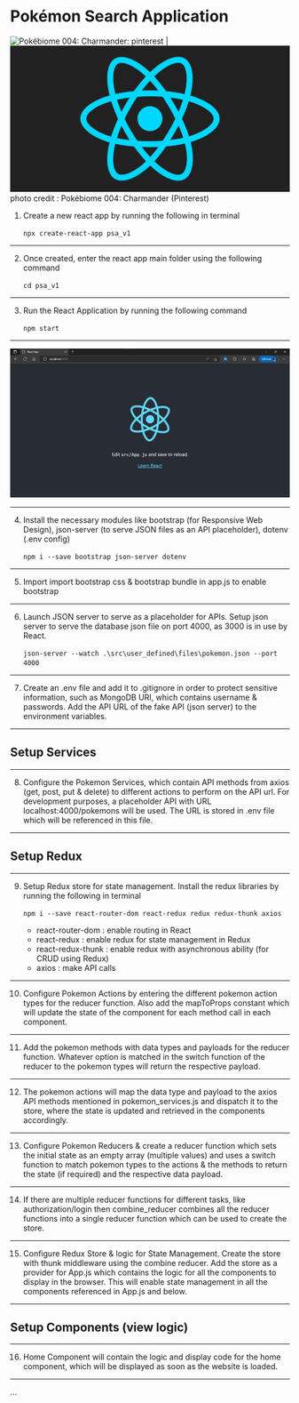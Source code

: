# Pokémon Search Application

![Pokébiome 004: Charmander: pinterest](https://github.com/zvdas/PokemonSearchApp/blob/main/psa_v1/assets/pokemon_header.gif) | ![react](https://raw.githubusercontent.com/zvdas/PokemonSearchApp/main/psa_v1/assets/react-native-UX-design.gif)
photo credit : Pokébiome 004: Charmander (Pinterest)

1. Create a new react app by running the following in terminal
    
    `npx create-react-app psa_v1`
---
2. Once created, enter the react app main folder using the following command
    
    `cd psa_v1`
---
3. Run the React Application by running the following command
    
    `npm start`
---
![screenshot](https://raw.githubusercontent.com/zvdas/PokemonSearchApp/main/screenshots/screenshot_001.png)

---   
4. Install the necessary modules like bootstrap (for Responsive Web Design), json-server (to serve JSON files as an API placeholder), dotenv (.env config)
    
    `npm i --save bootstrap json-server dotenv`
---
5. Import import bootstrap css & bootstrap bundle in app.js to enable bootstrap
---
6.  Launch JSON server to serve as a placeholder for APIs. Setup json server to serve the database json file on port 4000, as 3000 is in use by React.

    `json-server --watch .\src\user_defined\files\pokemon.json --port 4000`
---
7. Create an .env file and add it to .gitignore in order to protect sensitive information, such as MongoDB URI, which contains username & passwords. Add the API URL of the fake API (json server) to the environment variables.
---
## Setup Services
---
8. Configure the Pokemon Services, which contain API methods from axios (get, post, put & delete) to different actions to perform on the API url. For development purposes, a placeholder API with URL localhost:4000/pokemons will be used. The URL is stored in .env file which will be referenced in this file.
---
## Setup Redux
---
9. Setup Redux store for state management. Install the redux libraries by running the following in terminal
    
    `npm i --save react-router-dom react-redux redux redux-thunk axios`

    - react-router-dom : enable routing in React
    - react-redux : enable redux for state management in Redux
    - react-redux-thunk : enable redux with asynchronous ability (for CRUD using Redux)
    - axios : make API calls
---
10. Configure Pokemon Actions by entering the different pokemon action types for the reducer function. Also add the mapToProps constant which will update the state of the component for each method call in each component.
---
11. Add the pokemon methods with data types and payloads for the reducer function. Whatever option is matched in the switch function of the reducer to the pokemon types will return the respective payload.
---
12. The pokemon actions will map the data type and payload to the axios API methods mentioned in pokemon_services.js and dispatch it to the store, where the state is updated and retrieved in the components accordingly.
---
13. Configure Pokemon Reducers & create a reducer function which sets the initial state as an empty array (multiple values) and uses a switch function to match pokemon types to the actions & the methods to return the state (if required) and the respective data payload.
---
14. If there are multiple reducer functions for different tasks, like authorization/login then combine_reducer combines all the reducer functions into a single reducer function which can be used to create the store.
---
15. Configure Redux Store & logic for State Management. Create the store with thunk middleware using the combine reducer. Add the store as a provider for App.js which contains the logic for all the components to display in the browser. This will enable state management in all the components referenced in App.js and below.
---
## Setup Components (view logic)
---
16. Home Component will contain the logic and display code for the home component, which will be displayed as soon as the website is loaded.
---
...
